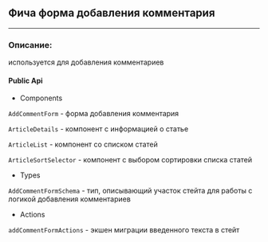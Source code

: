 ## Фича форма добавления комментария

_____

### Описание: 
используется для добавления комментариев


#### Public Api 

- Components

 `AddCommentForm` - форма добавления комментария

 `ArticleDetails` - компонент c информацией о статье

 `ArticleList` - компонент со списком статей

 `ArticleSortSelector` - компонент с выбором сортировки списка статей
 
- Types 

`AddCommentFormSchema` -  тип, описывающий участок стейта для работы с логикой добавления комментариев

- Actions

 `addCommentFormActions` - экшен миграции введенного текста в стейт




